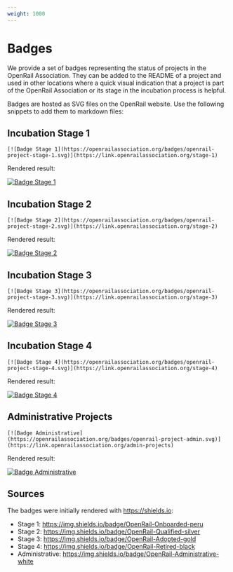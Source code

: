 ```yaml
---
weight: 1000
---
```

# Badges

We provide a set of badges representing the status of projects in the OpenRail Association. They can be added to the README of a project and used in other locations where a quick visual indication that a project is part of the OpenRail Association or its stage in the incubation process is helpful.

Badges are hosted as SVG files on the OpenRail website. Use the following snippets to add them to markdown files:

## Incubation Stage 1

    [![Badge Stage 1](https://openrailassociation.org/badges/openrail-project-stage-1.svg)](https://link.openrailassociation.org/stage-1)

Rendered result:

[![Badge Stage 1](https://openrailassociation.org/badges/openrail-project-stage-1.svg)](https://link.openrailassociation.org/stage-1)

## Incubation Stage 2

    [![Badge Stage 2](https://openrailassociation.org/badges/openrail-project-stage-2.svg)](https://link.openrailassociation.org/stage-2)

Rendered result:

[![Badge Stage 2](https://openrailassociation.org/badges/openrail-project-stage-2.svg)](https://link.openrailassociation.org/stage-2)

## Incubation Stage 3

    [![Badge Stage 3](https://openrailassociation.org/badges/openrail-project-stage-3.svg)](https://link.openrailassociation.org/stage-3)

Rendered result:

[![Badge Stage 3](https://openrailassociation.org/badges/openrail-project-stage-3.svg)](https://link.openrailassociation.org/stage-3)

## Incubation Stage 4

    [![Badge Stage 4](https://openrailassociation.org/badges/openrail-project-stage-4.svg)](https://link.openrailassociation.org/stage-4)

Rendered result:

[![Badge Stage 4](https://openrailassociation.org/badges/openrail-project-stage-4.svg)](https://link.openrailassociation.org/stage-4)

## Administrative Projects

    [![Badge Administrative](https://openrailassociation.org/badges/openrail-project-admin.svg)](https://link.openrailassociation.org/admin-projects)

Rendered result:

[![Badge Administrative](https://openrailassociation.org/badges/openrail-project-admin.svg)](https://link.openrailassociation.org/admin-projects)

## Sources

The badges were initially rendered with https://shields.io:

* Stage 1: https://img.shields.io/badge/OpenRail-Onboarded-peru
* Stage 2: https://img.shields.io/badge/OpenRail-Qualified-silver
* Stage 3: https://img.shields.io/badge/OpenRail-Adopted-gold
* Stage 4: https://img.shields.io/badge/OpenRail-Retired-black
* Administrative: https://img.shields.io/badge/OpenRail-Administrative-white
